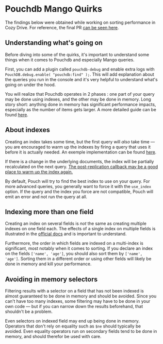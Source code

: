 # Pouchdb Mango Quirks

The findings below were obtained while working on sorting performance in Cozy
Drive. For reference, the final PR
[can be seen here](https://github.com/cozy/cozy-drive/pull/1002/files).

## Understanding what's going on

Before diving into some of the quirks, it's important to understand some things
when it comes to Pouchdb and especially Mango queries.

First, you can add a plugin called `pouchdb-debug` and enable extra logs with
`PouchDB.debug.enable( "pouchdb:find" );`. This will add explanation about the
queries you run in the console and it's very helpful to understand what's going
on under the hood.

You will realize that Pouchdb operates in 2 phases : one part of your query may
be done using indexes, and the other may be done in memory. Long story short:
anything done in memory has significant performance impacts, especially as the
number of items gets larger. A more detailed guide can be found
[here](https://www.bennadel.com/blog/3258-understanding-the-query-plan-explained-by-the-find-plugin-in-pouchdb-6-2-0.htm).

## About indexes

Creating an index takes some time, but the first query will _also_ take time —
you are encouraged to warm up the indexes by firing a query that uses it before
it is actually needed. An exemple implementation can be found
[here](https://github.com/cozy/cozy-drive/blob/0326e3d253ca51e0fdb18a9e9b3b5c8ff0b87eba/src/drive/mobile/lib/replication.js#L15-L80).

If there is a change in the underlying documents, the index will be partially
recalculated on the next query.
[The post-replication callback may be a good place to warm up the index again.](https://github.com/cozy/cozy-drive/blob/0326e3d253ca51e0fdb18a9e9b3b5c8ff0b87eba/src/drive/mobile/lib/replication.js#L86-L91)

By default, Pouch will try to find the best index to use on your query. For more
advanced queries, you generally want to force it with the `use_index` option. If
the query and the index you force are not compatible, Pouch will emit an error
and not run the query at all.

## Indexing more than one field

Creating an index on several fields is _not_ the same as creating multiple
indexes on one field each. The effects of a single index on multiple fields is
illustrated in the
[official docs](https://pouchdb.com/guides/mango-queries.html#more-than-one-field)
and is important to understand.

Furthermore, the order in which fields are indexed on a multi-index is
significant, most notably when it comes to sorting. If you declare an index on
the fields `['name', 'age']`, you should also sort them by `['name', 'age']`.
Sorting them in a different order or using other fields will likely be done in
memory and kill your performance.

## Avoiding in memory selectors

Filtering results with a selector on a field that has not been indexed is almost
guaranteed to be done in memory and should be avoided. Since you can't have too
many indexes, some filtering may have to be done in your own code — but if you
can narrow down the results beforehand, that shouldn't be a problem.

Even selectors on indexed field may end up being done in memory. Operators that
don't rely on equality such as `$ne` should typically be avoided. Even equality
operators run on secondary fields tend to be done in memory, and should therefor
be used with care.
